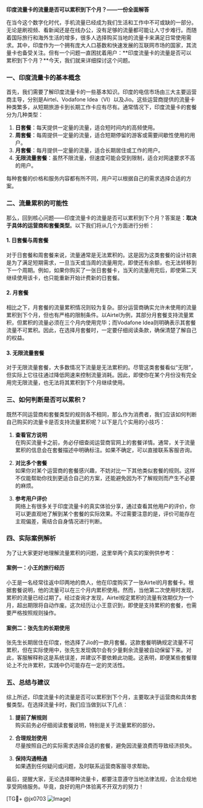 **印度流量卡的流量是否可以累积到下个月？——一份全面解答**

在当今这个数字化时代，手机流量已经成为我们生活和工作中不可或缺的一部分。无论是刷视频、看新闻还是在线办公，没有足够的流量都可能让人寸步难行。而随着国际旅行和海外生活的增多，很多人选择购买当地的流量卡来满足日常使用需求。其中，印度作为一个拥有庞大人口基数和快速发展的互联网市场的国家，其流量卡也备受关注。但有一个问题一直困扰着用户：**印度流量卡的流量是否可以累积到下个月？**今天，我们就来详细探讨这个问题。

### 一、印度流量卡的基本概念

首先，我们需要了解印度流量卡的一些基本知识。印度的电信市场由三大主要运营商主导，分别是Airtel、Vodafone Idea（VI）以及Jio。这些运营商提供的流量卡种类繁多，从短期旅游卡到长期工作卡应有尽有。通常情况下，印度流量卡的套餐分为几种类型：

1. **日套餐**：每天提供一定量的流量，适合短时间内的高频使用。
2. **周套餐**：每周提供一定量的流量，适合短期停留的游客或需要间歇性使用的用户。
3. **月套餐**：每月提供一定量的流量，适合长期居住或工作的用户。
4. **无限流量套餐**：虽然不限流量，但速度可能会受到限制，适合对网速要求不高的用户。

每种套餐的价格和服务内容都有所不同，用户可以根据自己的需求选择合适的方案。

### 二、流量累积的可能性

那么，回到核心问题——印度流量卡的流量是否可以累积到下个月？答案是：**取决于具体的运营商和套餐类型**。以下我们将从几个方面进行分析：

#### 1. 日套餐与周套餐

对于日套餐和周套餐来说，流量通常是无法累积的。这是因为这类套餐的设计初衷是为了满足短期需求，一旦当天或当周的流量用完，即使还有余额，也无法转移到下一个周期。例如，如果你购买了一张日套餐卡，当天的流量用完后，即使第二天继续使用该卡，也只能重新开始计费新的日套餐。

#### 2. 月套餐

相比之下，月套餐的流量累积情况则较为复杂。部分运营商确实允许未使用的流量累积到下个月，但也有严格的限制条件。以Airtel为例，其部分月套餐支持流量累积，但累积的流量必须在三个月内使用完毕；而Vodafone Idea则明确表示其套餐流量不可累积。因此，在选择月套餐时，一定要仔细阅读条款，确保清楚了解自己的权益。

#### 3. 无限流量套餐

对于无限流量套餐，大多数情况下流量是无法累积的。尽管这类套餐看似“无限”，但实际上它往往通过降低网速来控制流量消耗。因此，即使你在某个月份没有完全用完无限流量，也无法将其累积到下个月继续使用。

### 三、如何判断是否可以累积？

既然不同运营商和套餐类型的规则各不相同，那么作为消费者，我们应该如何判断自己购买的流量卡是否支持流量累积呢？以下是几个实用的小技巧：

1. **查看官方说明**  
   在购买流量卡之前，务必仔细查阅运营商官网上的套餐详情。通常，关于流量累积的信息会在套餐描述中明确标注。如果不确定，可以直接联系客服咨询。

2. **对比多个套餐**  
   如果你对某个运营商的套餐感兴趣，不妨对比一下其他类似套餐的规则。这样不仅能帮助你找到更适合自己的方案，还能避免因为不了解规则而产生不必要的麻烦。

3. **参考用户评价**  
   网络上有很多关于印度流量卡的真实体验分享，通过查看其他用户的评价，你可以更直观地了解到某个套餐的实际效果。不过需要注意的是，评价可能存在主观偏差，需结合自身情况进行判断。

### 四、实际案例解析

为了让大家更好地理解流量累积的问题，这里举两个真实的案例供参考：

#### 案例一：小王的旅行经历  
小王是一名经常往返中印两地的商人，他在印度购买了一张Airtel的月套餐卡。根据套餐说明，他的流量可以在三个月内累积使用。然而，当他第二次使用时发现，累积的流量已经过期了。经过查询才发现，Airtel规定累积的流量有效期仅为一个月，超出期限将自动作废。这次经历让小王意识到，即使是支持累积的套餐，也需要严格按照规则操作。

#### 案例二：张先生的长期使用  
张先生长期居住在印度，他选择了Jio的一款月套餐。这款套餐明确规定流量不可累积，但在实际使用中，张先生发现偶尔会有少量剩余流量被自动保留下来。对此，客服解释称这是系统误差，并建议不要依赖此功能。这表明，即便某些套餐理论上不允许累积，实践中仍可能存在一定的灵活性。

### 五、总结与建议

综上所述，印度流量卡的流量是否可以累积到下个月，主要取决于运营商和具体套餐类型。在选择流量卡时，我们应当做到以下几点：

1. **提前了解规则**  
   购买前务必仔细阅读套餐说明，特别是关于流量累积的部分。

2. **合理规划使用**  
   尽量按照自己的实际需求选择合适的套餐，避免因流量浪费而导致经济损失。

3. **保持沟通畅通**  
   如果遇到任何疑问或问题，及时联系运营商客服寻求帮助。

最后，提醒大家，无论选择哪种流量卡，都要注意遵守当地法律法规，合法合规地享受网络服务。毕竟，良好的用户体验离不开双方的努力！

[TG💪+ @jx0703 ![Image](https://github.com/user-attachments/assets/dbca1d08-cadb-493c-b0ec-ad6f7a83f270)]
